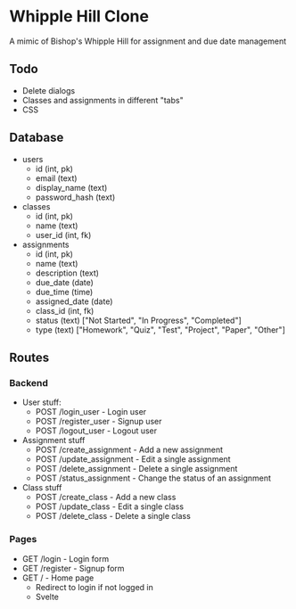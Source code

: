 # Whipple Hill Clone

A mimic of Bishop's Whipple Hill for assignment and due date management

## Todo

- Delete dialogs
- Classes and assignments in different "tabs"
- CSS

## Database

- users
	- id (int, pk)
	- email (text)
	- display_name (text)
	- password_hash (text)
- classes
	- id (int, pk)
	- name (text)
	- user_id (int, fk)
- assignments
	- id (int, pk)
	- name (text)
	- description (text)
	- due_date (date)
	- due_time (time)
	- assigned_date (date)
	- class_id (int, fk)
	- status (text) ["Not Started", "In Progress", "Completed"]
	- type (text) ["Homework", "Quiz", "Test", "Project", "Paper", "Other"]

## Routes

### Backend

- User stuff:
	- POST /login_user - Login user
	- POST /register_user - Signup user
	- POST /logout_user - Logout user
- Assignment stuff
	- POST /create_assignment - Add a new assignment
	- POST /update_assignment - Edit a single assignment
	- POST /delete_assignment - Delete a single assignment
	- POST /status_assignment - Change the status of an assignment
- Class stuff
	- POST /create_class - Add a new class
	- POST /update_class - Edit a single class
	- POST /delete_class - Delete a single class

### Pages

- GET /login - Login form
- GET /register - Signup form
- GET / - Home page
	- Redirect to login if not logged in
	- Svelte